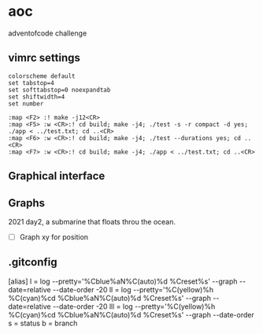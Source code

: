 # aoc
adventofcode challenge


## vimrc settings

```
colorscheme default
set tabstop=4
set softtabstop=0 noexpandtab
set shiftwidth=4
set number

:map <F2> :! make -j12<CR>
:map <F5> :w <CR>:! cd build; make -j4; ./test -s -r compact -d yes; ./app < ../test.txt; cd ..<CR>
:map <F6> :w <CR>:! cd build; make -j4; ./test --durations yes; cd ..<CR>
:map <F7> :w <CR>:! cd build; make -j4; ./app < ../test.txt; cd ..<CR>
```


## Graphical interface

## Graphs

2021 day2, a submarine that floats throu the ocean.

- [ ] Graph xy for position

## .gitconfig

[alias]
	l = log --pretty='%Cblue%aN%C(auto)%d %Creset%s' --graph --date=relative --date-order -20
	ll = log --pretty='%C(yellow)%h %C(cyan)%cd %Cblue%aN%C(auto)%d %Creset%s' --graph --date=relative --date-order -20
	lll = log --pretty='%C(yellow)%h %C(cyan)%cd %Cblue%aN%C(auto)%d %Creset%s' --graph --date-order
	s = status
	b = branch
